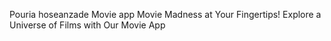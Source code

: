 Pouria hoseanzade Movie app
Movie Madness at Your Fingertips! Explore a Universe of Films with Our Movie App
